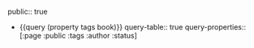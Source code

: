 public:: true

- {{query (property tags book)}}
  query-table:: true
  query-properties:: [:page :public :tags :author :status]